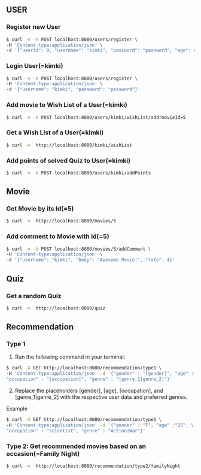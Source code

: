 ## USER 

### Register new User
```bash
$ curl -v -X POST localhost:8080/users/register \
-H 'Content-type:application/json' \
-d '{"userId": 0, "username": "kimki", "password": "password", "age": 4, "occupation": "scientist", "gender": "M"}'
```

### Login User(=kimki)
```bash
$ curl -v -X POST localhost:8080/users/register \
-H 'Content-type:application/json' \
-d '{"username": "kimki", "password": "password"}'
```

### Add movie to Wish List of a User(=kimki)
```bash
$ curl -v -X POST localhost:8080/users/kimki/wishList/add?movieId=5
```

### Get a Wish List of a User(=kimki)
```bash
$ curl -v  http://localhost:8080/kimki/wishList
```

### Add points of solved Quiz to User(=kimki)
```bash
$ curl -v -X POST localhost:8080/users/kimki/addPoints
```

## Movie

### Get Movie by its Id(=5)
```bash
$ curl -v  http://localhost:8080/movies/5
```

### Add comment to Movie with Id(=5)

```bash
$ curl -v -X POST localhost:8080/movies/5/addComment \
-H 'Content-type:application/json' \
-d '{"username": "kimki", "body": "Awesome Movie!", "rate": 4}'
```

## Quiz

### Get a random Quiz

```bash
$ curl -v  http://localhost:8080/quiz
```

## Recommendation

### Type 1
1. Run the following command in your terminal:
```bash
$ curl -X GET http://localhost:8080/recommendation/type1 \
-H 'Content-type:application/json' -d '{"gender" : "[gender]", "age" :"[age]", \ 
"occupation" : "[occupation]", "genre" : "[genre_1|genre_2]"}'
```
2. Replace the placeholders [gender], [age], [occupation], 
and [genre_1|genre_2] with the respective user data and preferred genres.

Example
```bash
$ curl -X GET http://localhost:8080/recommendation/type1 \ 
-H 'Content-type:application/json' -d '{"gender" : "F", "age" :"25", \ 
"occupation" : "scientist", "genre" : "Action|War"}'
```

### Type 2: Get recommended movies based on an occasion(=Family Night)
```bash
$ curl -v  http://localhost:8080/recommendation/type2/familyNight
```
